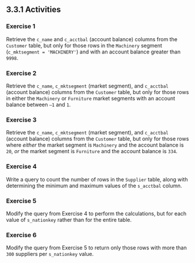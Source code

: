 ## 3.3.1 Activities



### Exercise 1

Retrieve the `c_name` and `c_acctbal` (account balance) columns from the `Customer` table, but only for those rows in the `Machinery` segment (`c_mktsegment = 'MACHINERY'`) and with an account balance greater than `9998`.



### Exercise 2

Retrieve the `c_name`, `c_mktsegment` (market segment), and `c_acctbal` (account balance) columns from the `Customer` table, but only for those rows in either the `Machinery` or `Furniture` market segments with an account balance between `–1` and `1`.

### Exercise 3

Retrieve the `c_name`, `c_mktsegment` (market segment), and `c_acctbal` (account balance) columns from the `Customer` table, but only for those rows where *either* the market segment is `Machinery` and the account balance is `20`, *or* the market segment is `Furniture` and the account balance is `334`.

### Exercise 4

Write a query to count the number of rows in the `Supplier` table, along with determining the minimum and maximum values of the `s_acctbal` column.

### Exercise 5

Modify the query from Exercise 4  to perform the calculations, but for each value of `s_nationkey` rather than for the entire table.

### Exercise 6

Modify the query from Exercise 5 to return only those rows with more than `300` suppliers per `s_nationkey` value.



